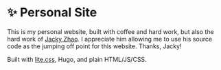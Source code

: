 # ✨ Personal Site

This is my personal website, built with coffee and hard work, but also the hard work of [Jacky Zhao](https://github.com/jackyzha0). I appreciate him allowing me to use his source code as the jumping off point for this website. Thanks, Jacky!

Built with [lite.css](https://github.com/jackyzha0/lite.css), Hugo, and plain HTML/JS/CSS.
